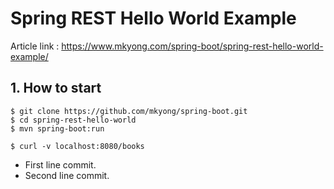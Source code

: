 # Spring REST Hello World Example

Article link : https://www.mkyong.com/spring-boot/spring-rest-hello-world-example/

## 1. How to start
```
$ git clone https://github.com/mkyong/spring-boot.git
$ cd spring-rest-hello-world
$ mvn spring-boot:run

$ curl -v localhost:8080/books
```

- First line commit.
- Second line commit.
